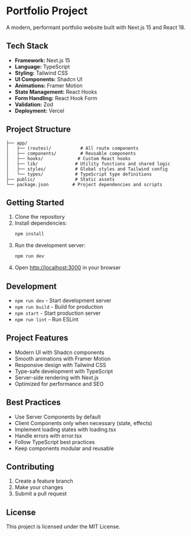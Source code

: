 # Portfolio Project

A modern, performant portfolio website built with Next.js 15 and React 18.

## Tech Stack

- **Framework:** Next.js 15
- **Language:** TypeScript
- **Styling:** Tailwind CSS
- **UI Components:** Shadcn UI
- **Animations:** Framer Motion
- **State Management:** React Hooks
- **Form Handling:** React Hook Form
- **Validation:** Zod
- **Deployment:** Vercel

## Project Structure

```
├── app/
│   ├── (routes)/           # All route components
│   ├── components/         # Reusable components
│   ├── hooks/             # Custom React hooks
│   ├── lib/              # Utility functions and shared logic
│   ├── styles/           # Global styles and Tailwind config
│   └── types/            # TypeScript type definitions
├── public/               # Static assets
└── package.json         # Project dependencies and scripts
```

## Getting Started

1. Clone the repository
2. Install dependencies:
   ```bash
   npm install
   ```
3. Run the development server:
   ```bash
   npm run dev
   ```
4. Open [http://localhost:3000](http://localhost:3000) in your browser

## Development

- `npm run dev` - Start development server
- `npm run build` - Build for production
- `npm start` - Start production server
- `npm run lint` - Run ESLint

## Project Features

- Modern UI with Shadcn components
- Smooth animations with Framer Motion
- Responsive design with Tailwind CSS
- Type-safe development with TypeScript
- Server-side rendering with Next.js
- Optimized for performance and SEO

## Best Practices

- Use Server Components by default
- Client Components only when necessary (state, effects)
- Implement loading states with loading.tsx
- Handle errors with error.tsx
- Follow TypeScript best practices
- Keep components modular and reusable

## Contributing

1. Create a feature branch
2. Make your changes
3. Submit a pull request

## License

This project is licensed under the MIT License. 